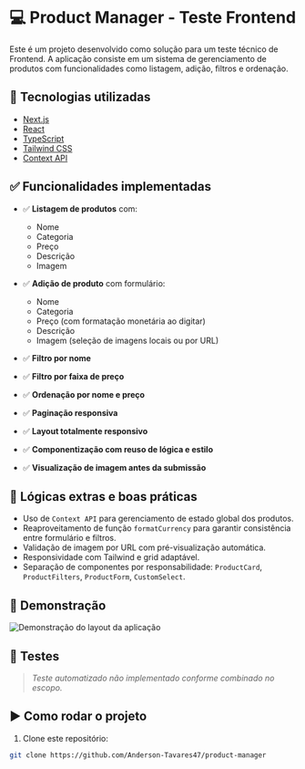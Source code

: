 # 💻 Product Manager - Teste Frontend

Este é um projeto desenvolvido como solução para um teste técnico de Frontend. A aplicação consiste em um sistema de gerenciamento de produtos com funcionalidades como listagem, adição, filtros e ordenação.

## 🔧 Tecnologias utilizadas

- [Next.js](https://nextjs.org/)
- [React](https://react.dev/)
- [TypeScript](https://www.typescriptlang.org/)
- [Tailwind CSS](https://tailwindcss.com/)
- [Context API](https://reactjs.org/docs/context.html)

## ✅ Funcionalidades implementadas

- ✅ **Listagem de produtos** com:
  - Nome
  - Categoria
  - Preço
  - Descrição
  - Imagem

- ✅ **Adição de produto** com formulário:
  - Nome
  - Categoria
  - Preço (com formatação monetária ao digitar)
  - Descrição
  - Imagem (seleção de imagens locais ou por URL)

- ✅ **Filtro por nome**
- ✅ **Filtro por faixa de preço**
- ✅ **Ordenação por nome e preço**
- ✅ **Paginação responsiva**
- ✅ **Layout totalmente responsivo**
- ✅ **Componentização com reuso de lógica e estilo**
- ✅ **Visualização de imagem antes da submissão**

## 🧠 Lógicas extras e boas práticas

- Uso de `Context API` para gerenciamento de estado global dos produtos.
- Reaproveitamento de função `formatCurrency` para garantir consistência entre formulário e filtros.
- Validação de imagem por URL com pré-visualização automática.
- Responsividade com Tailwind e grid adaptável.
- Separação de componentes por responsabilidade: `ProductCard`, `ProductFilters`, `ProductForm`, `CustomSelect`.

## 📸 Demonstração

![Demonstração do layout da aplicação](./product-manager/src/assets/img/demo-screenshot.png)

## 🧪 Testes

> *Teste automatizado não implementado conforme combinado no escopo.*

## ▶️ Como rodar o projeto

1. Clone este repositório:

```bash
git clone https://github.com/Anderson-Tavares47/product-manager

